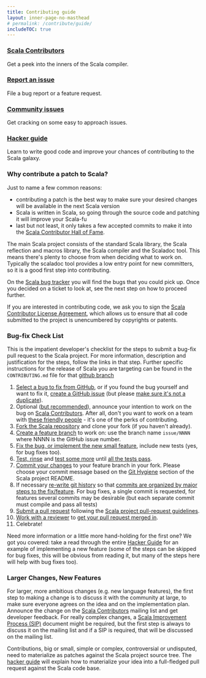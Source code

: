 ```yaml
---
title: Contributing guide
layout: inner-page-no-masthead
# permalink: /contribute/guide/
includeTOC: true
---
```


<div class="container">
  <div class="row">
    <div class="span4 doc-block">
      <h3><a href="https://contributors.scala-lang.org/">Scala Contributors</a></h3>
      <p>Get a peek into the inners of the Scala compiler.</p>
    </div>
    <div class="span4 doc-block">
      <h3><a href="{{ site.baseurl }}/contribute/bug-reporting-guide.html">Report an issue</a></h3>
      <p>File a bug report or a feature request.</p>
    </div>
  </div>

  <div class="row">
    <div class="span4 doc-block">
      <h3><a href="{{ site.baseurl }}/contribute/#community-tickets">Community issues</a></h3>
      <p>Get cracking on some easy to approach issues.</p>
    </div>
    <div class="span4 doc-block">
      <h3><a href="{{ site.baseurl }}/contribute/hacker-guide.html">Hacker guide</a></h3>
      <p>Learn to write good code and improve your chances of contributing to the Scala galaxy.</p>
    </div>
  </div>
</div>



### Why contribute a patch to Scala?

Just to name a few common reasons:

* contributing a patch is the best way to make sure your desired changes will be available in the next Scala version
* Scala is written in Scala, so going through the source code and patching it will improve your Scala-fu
* last but not least, it only takes a few accepted commits to make it into the [Scala Contributor Hall of Fame](https://github.com/scala/scala/contributors).

The main Scala project consists of the standard Scala library, the Scala reflection and macros library,
the Scala compiler and the Scaladoc tool. This means there's plenty to choose from when deciding what to work on.
Typically the scaladoc tool provides a low entry point for new committers, so it is a good first step into contributing.

On the [Scala bug tracker](https://github.com/scala/bug) you will find the bugs that you could pick up. Once you decided on a ticket to look at, see the next step on how to proceed further.

If you are interested in contributing code, we ask you to sign the
[Scala Contributor License Agreement](http://www.lightbend.com/contribute/cla/scala),
which allows us to ensure that all code submitted to the project is
unencumbered by copyrights or patents.

### Bug-fix Check List

This is the impatient developer's checklist for the steps to submit a bug-fix pull request to the Scala project. For more information, description and justification for the steps, follow the links in that step. Further specific instructions for the release of Scala you are targeting can be found in the `CONTRIBUTING.md` file for that [github branch](https://github.com/scala/scala)

1. [Select a bug to fix from GitHub](/contribute/#community-tickets), or if you found the bug yourself and want to fix it, [create a GitHub issue](/contribute/bug-reporting-guide.html) (but please
[make sure it's not a duplicate](/contribute/bug-reporting-guide.html#reporting-confirmed-bugs-is-a-sin)).
2. Optional ([but recommended](/contribute/scala-internals/#why-its-a-good-idea)), announce your intention to work on the bug on [Scala Contributors](https://contributors.scala-lang.org/). After all, don't you want to work on a team with
[these friendly people](/contribute/hacker-guide.html#1-connect) - it's one of the perks of contributing.
3. [Fork the Scala repository](/contribute/hacker-guide.html#fork) and clone your fork (if you haven't already).
4. [Create a feature branch](/contribute/hacker-guide.html#branch) to work on: use the branch name `issue/NNNN` where NNNN is the GitHub issue number.
5. [Fix the bug, or implement the new small feature](/contribute/hacker-guide.html#implement), include new tests (yes, for bug fixes too).
6. [Test, rinse](/contribute/hacker-guide.html#test) and [test some more](/contribute/partest-guide/) until [all the tests pass](/contribute/hacker-guide.html#verify).
7. [Commit your changes](/contribute/hacker-guide.html#commit) to your feature branch in your fork. Please choose your commit message based on the [Git Hygiene](https://github.com/scala/scala#user-content-git-hygiene) section of the Scala project README.
8. If necessary [re-write git history](http://git-scm.com/book/en/Git-Branching-Rebasing) so that [commits are organized by major steps to the fix/feature](
https://github.com/scala/scala#git-hygiene). For bug fixes, a single commit is requested, for features several commits may be desirable (but each separate commit must compile and pass all tests)
9. [Submit a pull request](./hacker-guide.html#submit) following the [Scala project pull-request guidelines](http://docs.scala-lang.org/scala/pull-request-policy.html).
10. [Work with a reviewer](https://github.com/scala/scala#reviewing) to [get your pull request merged in](/contribute/hacker-guide.html#review).
11. Celebrate!

Need more information or a little more hand-holding for the first one? We got you covered: take a read through the entire [Hacker Guide](./hacker-guide.html) for an example of implementing a new feature (some of the steps can be skipped for bug fixes, this will be obvious from reading it, but many of the steps here will help with bug fixes too).

### Larger Changes, New Features

For larger, more ambitious changes (e.g. new language features), the first step to making a change is to discuss it with the community at large, to make sure everyone agrees on the idea
and on the implementation plan. Announce the change
on the [Scala Contributors](https://contributors.scala-lang.org/) mailing list and get developer feedback. For really complex changes, a [Scala Improvement Process (SIP)](http://docs.scala-lang.org/sips/) document might be required, but the first step is always to discuss it on the mailing list and if a SIP is required, that will be discussed on the mailing list.

Contributions, big or small, simple or complex, controversial or undisputed, need to materialize as patches against
the Scala project source tree. The [hacker guide](/contribute/hacker-guide.html) will explain how to materialize your idea into a full-fledged pull request against the Scala code base.
